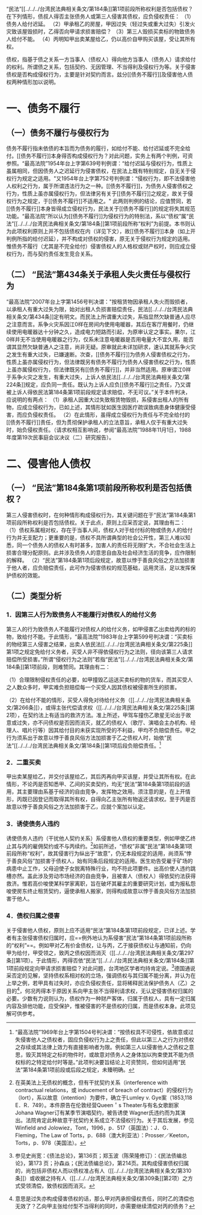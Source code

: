 “民法”[[../../../台湾民法典相关条文/第184条]]第1项前段所称权利是否包括债权？在下列情形，债叔人得否主张债务人或第三人侵害其债权，应负侵权责任：
（1）债务人给付迟延。
（2）甲承租乙的房屋，甲因过失（轻过失或重大过失）引发火灾致该屋毁损时，乙得否向甲请求损害赔偿？ 
（3）第三人毁损买卖标的物致债务人给付不能。
（4）丙明知甲出卖某屋给乙，仍以高价自甲购买该屋，受让其所有权。

债权，指基于债之关系一方当事人（债权人）得向他方当事人（债务人）请求给付的权利。所谓债之关系，包括契约、无因管理、不当得利及侵权行为等。关于侵害债权是否构成侵权行为，主要是针对契约而言。兹分[[债务不履行]]及侵害他人债权两种情形加以说明。

# 一、债务不履行

## （一）债务不履行与侵权行为

债务不履行指未依债的本旨而为债务的履行，如给付不能、给付迟延或不完全给付。[[债务不履行]]本身得否构成侵权行为？对此问题，实务上有两个判例，可资参照。“最高法院”1954年台上字第639号判例谓：“给付迟延与侵权行为，性质上虽属相同，但因债务人之迟延行为侵害债权，在民法上既有特别规定，自无关于侵权行为规定之适用。"又1954年台上字第752号判例谓：“侵权行为，即不法侵害他人权利之行为，属于所谓违法行为之一种。[[债务不履行]]，为债务人侵害债权之行为，性质上虽亦属侵权行为，但法律另有关于[[债务不履行]]之规定，故关于侵权行为之规定，于[[债务不履行]]不适用之。"
此两则判例的结论，应值赞同，若[[债务不履行]]本身皆得成立侵权行为，民法关于[[债务不履行]]的规定将失其规范功能。“最高法院”所以认为[[债务不履行]]为侵权行为的特别法，系以“债权”属“民法”[[../../../台湾民法典相关条文/第184条]]第1项前段所称“权利”为前提。本书则认为此项权利原则上并不包括债权在内（详见下文），故[[债务不履行]]本身（如上开判例所指的给付迟延），并不构成对债权的侵害，原无关于侵权行为规定的适用。惟债务不履行（尤其是不完全给付）侵害债权人的人格权或财产权时，则应成立侵权行为，而与契约责任发生竞合关系。

## （二） “民法”第434条关于承租人失火责任与侵权行为

“最高法院”2007年台上字第1456号判决谓："按租赁物因承租人失火而毁损者，以承租人有重大过失为限，始对出租人负损害赔偿责任，民法[[../../../台湾民法典相关条文/第434条]]定有明文。而民法上所谓重大过失，系指显然欠缺普通人应尽之注意而言。系争火灾系因江0样在房间内使用电暖器，其后在客厅用餐时，仍继续使用电暖器达十分钟之久，造成电力短路而引起，为原审认定之事实。果尔，江0祥并无不当使用电暖器之行为，仅系未注意电暖器是否用电量大不宜久用，能否谓其显然欠缺普通人之注意，尚非无疑。原审就此未详加研求，速认其就系争火灾之发生有重大过失，已嫌速断。次查，[[债务不履行]]为债务人侵害债权之行为，性质上虽亦属侵权行为，但法律既另有债务不履行为债务人侵害债权之行为，性质上虽亦属侵权行为，但法律既另有[[债务不履行]]，并非当然适用。原审谓江0祥于系争火灾之发生，有重大过失，上诉人依民法[[../../../台湾民法典相关条文/第224条]]规定，应负同一责任。既认为上诉人应负[[债务不履行]]之责任，乃又谓被上诉人得依民法第184条第1项前段规定请求赔偿，不无可议。”关于本件判决，应说明的有两点：
（1）承租人因重大过失致租赁物毁损，系侵害出租人的所有物，应成立侵权行为，已如上述，其情形犹如医生因医疗疏误致病患身体健康受侵害，而应负侵权责任。
（2）在此情形，虽得成立侵权行为责任与不完全给付的[[债务不履行]]责任，但为贯彻保护承租人的立法意旨，承租人仅于有重大过失时，始负侵权责任。（请求权相互影响说，参阅“最高法院”1988年11月1日，1988年度第19次民事庭会议决议（二）研究报告）。

# 二、侵害他人债权

## （一） “民法”第184条第1项前段所称权利是否包括债权？

第三人侵害债权时，在何种情形构成侵权行为，其关键问题在于“民法”第184条第1项前段所称权利是否包括债权。关于此点，原则上应采否定说，其理由有二：
（1）债权系属相对权，存在于当事人间，债权人对于给付标的物或债务人的给付行为并无支配力；更重要的是，债权不具所谓典型的社会公开性，第三人难以知悉，同一个债务人的债权人有时甚多，加害人的责任将无限扩大，不合社会生活上损害合理分配原则。此并涉及债务人的意思自由及社会经济生活的竞争，应作限制的解释。
（2）“民法”第184条第1项后段规定，故意以悖于善良风俗之方法加损害于他人者，应负赔偿责任，此可作为侵害债权的规范基础，运用灵活，足以发挥保护债权的效能。

## （二）类型分析

### 1．因第三人行为致债务人不能履行对债权人的给付义务

第三人的行为致债务人不能履行对债权人的给付义务，如甲侵害乙出卖给丙的标的物，致给付不能。于此情形，“最高法院”1983年台上字第599号判决谓：“买卖标的物经第三人侵害之结果，出卖人依民法[[../../../台湾民法典相关条文/第225条]]第1项之规定免给付义务者，买受人非不得依侵权行为之法则，径向该第三人请求赔偿所受损害。”所谓“侵权行为之法则”若指“民法”[[../../../台湾民法典相关条文/第184条]]第1项前段，则难赞同。其理由有二：

（1）合理限制侵权责任的必要，如甲撞毁乙运送买卖标的物的货车，而其买受人之人数众多时，甲实难负担赔偿每一个买受人因其债权被侵害所生的损害。

（2）在给付不能的情形，买受人得免对待给付义务（[[../../../台湾民法典相关条文/第266条]]），或得主张代偿请求权（[[../../../台湾民法典相关条文/第225条]]第2项），在契约法上有适当的救济方法。准上所述，甲驾车撞伤乙歌星无论出于故意或过失，亦不问债权是否因而消灭，就乙的债权人（歌厅、演唱会主办机构、经理人、唱片行等）因其给付目的未获实现所受的不利益，甲均不负赔偿责任。甲之行为须系出于故意以悖于善良风俗方法加损害于乙之债权人时，始依“民法”[[../../../台湾民法典相关条文/第184条]]第1项后段负赔偿责任。[^1]

### 2．二重买卖

甲出卖某屋给乙，并交付该屋给乙，其后丙再向甲买该屋，并受让其所有权。在此情形，不论丙是否知悉甲、乙间的买卖契约，均无“民法”第184条第1项前段的适用，其主要理由系基于经济的自由竞争，发挥物之效用。须注意的是，在上开情形，丙既已因登记而取得其所有权，自得向乙主张所有物返还请求权。至于丙是否故意以悖于善良风俗之方法加损害于乙，应就个案加以认定。

### 3．诱使债务人违约

诱使债务人违约（干扰他人契约关系）系侵害他人债权的重要类型，例如甲使乙终止其与丙的雇佣契约或不与丙续约。[^2]如前所述，“债权”非属“民法”第184条第1项前段所称“权利”，故其侵害行为纵出于“故意”，仍无本段规定的适用，尚须系“悖于善良风俗”加损害于债权人，始有同条后段规定的适用。医生劝告受雇于矿场的病患中止工作，父母迫使子女脱离特殊行业，均不符此项要件。出高价使人违约跳槽亦然。盖此涉及劳动市场经济的自由竞争，且被害人（债权人）得依契约法获得救济。惟若高价唆使某科学家离职，旨在破坏其雇主的重要研究计划，或为报私怨唆使房东终止租赁契约，逼使承租人搬家，则得构成故意以悖于善良风俗方法加损害于他人。

### 4．债权归属之侵害

关于侵害他人债权，原则上应不适用“民法”第184条第1项前段规定，已详上述。学者有主张侵害债权归属时，应==例外地认为系侵害“民法”第184条第1项前段所称的“权利”==。例如甲对乙有价金债权，让与丙，乙于接获债权让与通知前，仍向甲为给付，甲受领之，致丙之债权因而消灭（[[../../../台湾民法典相关条文/第297条]]第1项）。于此情形，丙得否依“民法”[[../../../台湾民法典相关条文/第184条]]第1项前段规定向甲请求损害赔偿？对此问题，台湾地区学者均持肯定说。[^3]德国通说采否定的见解，坚持债权系相对权的立场，强调债权与其归属不能分离，并认为在上举之例，若甲具有过失时，亦应负侵权责任，显将稀释民法保护债务人（乙）之目的[^4]，何况丙得本于原因关系向甲主张不当得利请求权，无认定侵害债权归属的必要。少数有力说则认为，债权作为一种财产客体，归属于债权人，具有一定归属内容及排他功能，应受保护，惟被侵害的不是债权的归属，而是债权本身。此项见解可供参考。

[^1]: “最高法院”1969年台上字第1504号判决谓：“按债权具不可侵性，依故意或过失侵害他人之债权者，固应负侵权行为上之责任，但此以第三人之行为对债权之存续或其法律上效力有直接影响者为限。例如第三人以侵害他人之债权之意思，毁灭其特定之标的物件时，或故意对债务人之身体加以拘束使其不能为债权标的之特定给付时等是。”此项判决要旨结论上可资赞同，但如何适用“民法”第184条第1项前段或后段之规定，未臻明确。
[^2]: 在英美法上无债权的概念，但有干扰契约关系（interference with contractual relations，或 inducement of breach of contract）的侵权行为（lort），系以故意（intention）为要件，确立于Lumley v. Gye案（1853,118 E．R．749）。本件原告在伦敦经营Queen＇s Theater与有名女歌剧家Johana Wagner订有某季节演唱契约，被告诱使 Wagner氏违约而为其演出。法院肯定此种故意干扰契约关系成立不法侵权行为。关于其后发展，参见Winfield and Jolowiez，Tont，1996，p．517（英国法）：J．G．Fleming，The Law of Torts，p．688（澳大利亚法）：Prosser／Keeton，Torts，p．978（美国法）。
[^3]: 参见史尚宽：《债法总论》，第136页；郑玉波（陈荣隆修订）：《民法债编总论》，第173 页；孙森焱；《民法债编总论》，第214页。其构成侵害债权归属的，尚包括非债权人而以债权准占有人（[[../../../台湾民法典相关条文/第310条]]）或收据之持有人（[[../../../台湾民法典相关条文/第309条]]第2项）之方式受领清偿，致债权因而消灭。
[^4]: 意思是过失亦构成侵害债权的话，那么甲对丙承担侵权责任，同时乙的清偿也无效了？乙向甲主张给付型不当得利的同时，亦需要继续清偿对丙的债务？